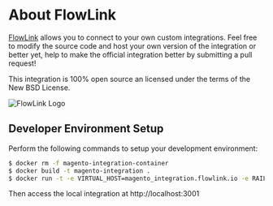 # About FlowLink

[FlowLink](http://flowlink.io/) allows you to connect to your own custom integrations.
Feel free to modify the source code and host your own version of the integration
or better yet, help to make the official integration better by submitting a pull request!

This integration is 100% open source an licensed under the terms of the New BSD License.

![FlowLink Logo](http://flowlink.io/wp-content/uploads/logo-1.png)


## Developer Environment Setup
Perform the following commands to setup your development environment:

```sh
$ docker rm -f magento-integration-container
$ docker build -t magento-integration .
$ docker run -t -e VIRTUAL_HOST=magento_integration.flowlink.io -e RAILS_ENV=development -v $PWD:/app -p 3001:5000 --name magento-integration-container magento-integration
```

Then access the local integration at http://localhost:3001
